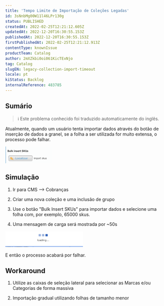 ```yaml
---
title: 'Tempo Limite de Importação de Coleções Legadas'
id: 3sNnbMg00W11l46LPr130g
status: PUBLISHED
createdAt: 2022-02-25T12:21:12.605Z
updatedAt: 2022-12-20T16:30:55.153Z
publishedAt: 2022-12-20T16:30:55.153Z
firstPublishedAt: 2022-02-25T12:21:12.913Z
contentType: knownIssue
productTeam: Catalog
author: 2mXZkbi0oi061KicTExNjo
tag: Catalog
slugEN: legacy-collection-import-timeout
locale: pt
kiStatus: Backlog
internalReference: 483785
---
```


## Sumário

>ℹ️ Este problema conhecido foi traduzido automaticamente do inglês.


Atualmente, quando um usuário tenta importar dados através do botão de inserção de dados a granel, se a folha a ser utilizada for muito extensa, o processo pode falhar.

 ![](https://raw.githubusercontent.com/vtexdocs/help-center-content/refs/heads/main/docs/pt/known-issues/Catalog/tempo-limite-de-importacao-de-colecoes-legadas_1.png)







##

## Simulação


1) Ir para CMS --> Cobranças

2) Criar uma nova coleção e uma inclusão de grupo

3) Use o botão "Bulk Insert SKUs" para importar dados e selecione uma folha com, por exemplo, 65000 skus.

4) Uma mensagem de carga será mostrada por ~50s

 ![](https://raw.githubusercontent.com/vtexdocs/help-center-content/refs/heads/main/docs/pt/known-issues/Catalog/tempo-limite-de-importacao-de-colecoes-legadas_2.png)

E então o processo acabará por falhar.







##

## Workaround


1) Utilize as caixas de seleção lateral para selecionar as Marcas e/ou Categorias de forma massiva

2) Importação gradual utilizando folhas de tamanho menor

